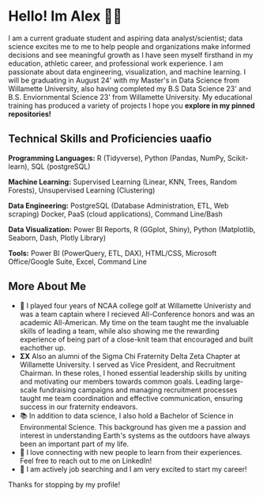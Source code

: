 # Hello! Im Alex 👋🏼

I am a current graduate student and aspiring data analyst/scientist; data science excites me to me to help people and organizations make informed decisions and see meaningful growth as I have seen myself firsthand in my education, athletic career, and professional work experience. I am passionate about data engineering, visualization, and machine learning. I will be graduating in August 24' with my Master's in Data Science from Willamette University, also having completed my B.S Data Science 23' and B.S. Enviornmental Science 23' from Willamette University. My educational training has produced a variety of projects I hope you **explore in my pinned repositories!**

## Technical Skills and Proficiencies uaafio

**Programming Languages:** R (Tidyverse), Python (Pandas, NumPy, Scikit-learn), SQL (postgreSQL)

**Machine Learning:** Supervised Learning (Linear, KNN, Trees, Random Forests), Unsupervised Learning (Clustering)

**Data Engineering:** PostgreSQL (Database Administration, ETL, Web scraping) Docker, PaaS (cloud applications), Command Line/Bash

**Data Visualization:** Power BI Reports, R (GGplot, Shiny), Python (Matplotlib, Seaborn, Dash, Plotly Library)

**Tools:** Power BI (PowerQuery, ETL, DAX), HTML/CSS, Microsoft Office/Google Suite, Excel, Command Line

## More About Me

- 🏈 I played four years of NCAA college golf at Willamette Univeristy and was a team captain where I recieved All-Conference honors and was an academic All-American. My time on the team taught me the invaluable skills of leading a team, while also showing me the rewarding experience of being part of a close-knit team that encouraged and built eachother up.
- **ΣΧ** Also an alumni of the Sigma Chi Fraternity Delta Zeta Chapter at Willamette University. I served as Vice President, and Recruitment Chairman. In these roles, I honed essential leadership skills by uniting and motivating our members towards common goals. Leading large-scale fundraising campaigns and managing recruitment processes taught me team coordination and effective communication, ensuring success in our fraternity endeavors.
- 📚 In addition to data science, I also hold a Bachelor of Science in Environmental Science. This background has given me a passion and interest in understanding Earth's systems as the outdoors have always been an important part of my life.
- 💬 I love connecting with new people to learn from their experiences. Feel free to reach out to me on LinkedIn!
- 🎯 I am actively job searching and I am very excited to start my career!

Thanks for stopping by my profile!
